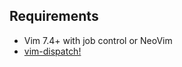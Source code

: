 ## Requirements

* Vim 7.4+ with job control or NeoVim
* [vim-dispatch!](https://github.com/tpope/vim-dispatch)
